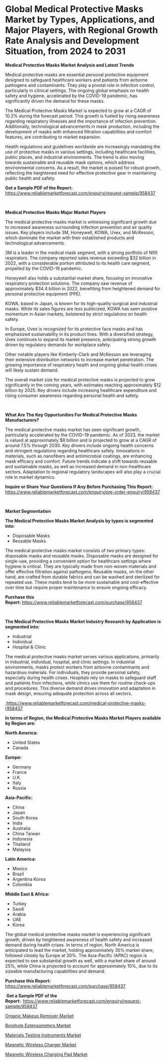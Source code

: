 <p><h1>Global Medical Protective Masks Market by Types, Applications, and Major Players, with Regional Growth Rate Analysis and Development Situation, from 2024 to 2031</h1></p><p><strong>Medical Protective Masks Market Analysis and Latest Trends</strong></p>
<p><p>Medical protective masks are essential personal protective equipment designed to safeguard healthcare workers and patients from airborne pathogens and contaminants. They play a pivotal role in infection control, particularly in clinical settings. The ongoing global emphasis on health safety and hygiene, accelerated by the COVID-19 pandemic, has significantly driven the demand for these masks.</p><p>The Medical Protective Masks Market is expected to grow at a CAGR of 10.2% during the forecast period. This growth is fueled by rising awareness regarding respiratory illnesses and the importance of infection prevention. Additionally, technological advancements in mask production, including the development of masks with enhanced filtration capabilities and comfort features, are contributing to market expansion.</p><p>Health regulations and guidelines worldwide are increasingly mandating the use of protective masks in various settings, including healthcare facilities, public places, and industrial environments. The trend is also moving towards sustainable and reusable mask options, which address environmental concerns. As a result, the market is poised for robust growth, reflecting the heightened need for effective protective gear in maintaining public health and safety.</p></p>
<p><strong>Get a Sample PDF of the Report:&nbsp;</strong> <a href="https://www.reliablemarketforecast.com/enquiry/request-sample/958437?utm_campaign=1134&utm_medium=2&utm_source=Github&utm_content=ia&utm_term=03122024&utm_id=medical-protective-masks">https://www.reliablemarketforecast.com/enquiry/request-sample/958437</a></p>
<p>&nbsp;</p>
<p><strong>Medical Protective Masks Major Market Players</strong></p>
<p><p>The medical protective masks market is witnessing significant growth due to increased awareness surrounding infection prevention and air quality issues. Key players include 3M, Honeywell, KOWA, Uvex, and McKesson, which dominate the market with their established products and technological advancements.</p><p>3M is a leader in the medical mask segment, with a strong portfolio of N95 respirators. The company reported sales revenue exceeding $32 billion in 2022, with a considerable portion attributed to its health care segment, propelled by the COVID-19 pandemic.</p><p>Honeywell also holds a substantial market share, focusing on innovative respiratory protection solutions. The company saw revenue of approximately $34.4 billion in 2022, benefiting from heightened demand for personal protective equipment (PPE).</p><p>KOWA, based in Japan, is known for its high-quality surgical and industrial masks. While its sales figures are less publicized, KOWA has seen positive momentum in Asian markets, bolstered by strict regulations on health safety.</p><p>In Europe, Uvex is recognized for its protective face masks and has emphasized sustainability in its product lines. With a diversified strategy, Uvex continues to expand its market presence, anticipating strong growth driven by regulatory demands for workplace safety.</p><p>Other notable players like Kimberly-Clark and McKesson are leveraging their extensive distribution networks to increase market penetration. The growing importance of respiratory health and ongoing global health crises will likely sustain demand.</p><p>The overall market size for medical protective masks is projected to grow significantly in the coming years, with estimates reaching approximately $12 billion by 2025. Key drivers include increasing healthcare expenditure and rising consumer awareness regarding personal health and safety.</p></p>
<p>&nbsp;</p>
<p><strong>What Are The Key Opportunities For Medical Protective Masks Manufacturers?</strong></p>
<p><p>The medical protective masks market has seen significant growth, particularly accelerated by the COVID-19 pandemic. As of 2023, the market is valued at approximately $8 billion and is projected to grow at a CAGR of around 7.5% through 2030. Key drivers include ongoing health concerns and stringent regulations regarding healthcare safety. Innovations in materials, such as nanofibers and antimicrobial coatings, are enhancing mask efficacy and comfort. Future trends indicate a shift towards reusable and sustainable masks, as well as increased demand in non-healthcare sectors. Adaptation to regional regulatory landscapes will also play a crucial role in market dynamics.</p></p>
<p><strong>Inquire or Share Your Questions If Any Before Purchasing This Report:</strong> <a href="https://www.reliablemarketforecast.com/enquiry/pre-order-enquiry/958437?utm_campaign=1134&utm_medium=2&utm_source=Github&utm_content=ia&utm_term=03122024&utm_id=medical-protective-masks">https://www.reliablemarketforecast.com/enquiry/pre-order-enquiry/958437</a></p>
<p>&nbsp;</p>
<p><strong>Market Segmentation</strong></p>
<p><strong>The Medical Protective Masks Market Analysis by types is segmented into:</strong></p>
<p><ul><li>Disposable Masks</li><li>Reusable Masks</li></ul></p>
<p><p>The medical protective masks market consists of two primary types: disposable masks and reusable masks. Disposable masks are designed for single-use, providing a convenient option for healthcare settings where hygiene is critical. They are typically made from non-woven materials and offer effective filtration against pathogens. Reusable masks, on the other hand, are crafted from durable fabrics and can be washed and sterilized for repeated use. These masks tend to be more sustainable and cost-effective over time but require proper maintenance to ensure ongoing efficacy.</p></p>
<p><strong>Purchase this Report:&nbsp;</strong><a href="https://www.reliablemarketforecast.com/purchase/958437?utm_campaign=1134&utm_medium=2&utm_source=Github&utm_content=ia&utm_term=03122024&utm_id=medical-protective-masks">https://www.reliablemarketforecast.com/purchase/958437</a></p>
<p>&nbsp;</p>
<p><strong>The Medical Protective Masks Market Industry Research by Application is segmented into:</strong></p>
<p><ul><li>Industrial</li><li>Individual</li><li>Hospital & Clinic</li></ul></p>
<p><p>The medical protective masks market serves various applications, primarily in industrial, individual, hospital, and clinic settings. In industrial environments, masks protect workers from airborne contaminants and hazardous materials. For individuals, they provide personal safety, especially during health crises. Hospitals rely on masks to safeguard staff and patients from infections, while clinics use them for routine check-ups and procedures. This diverse demand drives innovation and adaptation in mask design, ensuring adequate protection across all sectors.</p></p>
<p><a href="https://www.reliablemarketforecast.com/medical-protective-masks-r958437?utm_campaign=1134&utm_medium=2&utm_source=Github&utm_content=ia&utm_term=03122024&utm_id=medical-protective-masks">&nbsp;https://www.reliablemarketforecast.com/medical-protective-masks-r958437</a></p>
<p><strong>In terms of Region, the Medical Protective Masks Market Players available by Region are:</strong></p>
<p>
    <p> <strong> North America: </strong>
        <ul>
            <li>United States</li>
            <li>Canada</li>
        </ul>
        </p> 
    <p> <strong> Europe: </strong>
        <ul>
            <li>Germany</li>
            <li>France</li>
            <li>U.K.</li>
            <li>Italy</li>
            <li>Russia</li>
        </ul>
        </p> 
    <p> <strong> Asia-Pacific: </strong>
        <ul>
            <li>China</li>
            <li>Japan</li>
            <li>South Korea</li>
            <li>India</li>
            <li>Australia</li>
            <li>China Taiwan</li>
            <li>Indonesia</li>
            <li>Thailand</li>
            <li>Malaysia</li>
        </ul>
        </p> 
    <p> <strong> Latin America: </strong>
        <ul>
            <li>Mexico</li>
            <li>Brazil</li>
            <li>Argentina Korea</li>
            <li>Colombia</li>
        </ul>
        </p> 
    <p> <strong> Middle East & Africa: </strong>
        <ul>
            <li>Turkey</li>
            <li>Saudi</li>
            <li>Arabia</li>
            <li>UAE</li>
            <li>Korea</li>
        </ul>
    </p>
    </p>
<p><p>The global medical protective masks market is experiencing significant growth, driven by heightened awareness of health safety and increased demand during health crises. In terms of region, North America is anticipated to lead the market, holding approximately 35% market share, followed closely by Europe at 30%. The Asia-Pacific (APAC) region is expected to see substantial growth as well, with a market share of around 25%, while China is projected to account for approximately 10%, due to its sizeable manufacturing capabilities and demand.</p></p>
<p><strong>Purchase this Report: </strong><a href="https://www.reliablemarketforecast.com/purchase/958437?utm_campaign=1134&utm_medium=2&utm_source=Github&utm_content=ia&utm_term=03122024&utm_id=medical-protective-masks">https://www.reliablemarketforecast.com/purchase/958437</a></p>
<p>&nbsp;<strong>Get a Sample PDF of the Report:&nbsp;&nbsp;</strong><a href="https://www.reliablemarketforecast.com/enquiry/request-sample/958437?utm_campaign=1134&utm_medium=2&utm_source=Github&utm_content=ia&utm_term=03122024&utm_id=medical-protective-masks">https://www.reliablemarketforecast.com/enquiry/request-sample/958437</a></p>
<p><strong></strong></p>
<p><p><a href="https://www.linkedin.com/pulse/organic-makeup-remover-industry-sector-market-dynamics-future-6gffe?utm_campaign=1134&utm_medium=2&utm_source=Github&utm_content=ia&utm_term=03122024&utm_id=medical-protective-masks">Organic Makeup Remover Market</a></p><p><a href="https://issuu.com/reportprime-2/docs/borehole-extensometers-market-size-2030.pptx?utm_campaign=1134&utm_medium=2&utm_source=Github&utm_content=ia&utm_term=03122024&utm_id=medical-protective-masks">Borehole Extensometers Market</a></p><p><a href="https://issuu.com/reportprime-2/docs/materials-testing-instruments-market-size-2030.ppt?utm_campaign=1134&utm_medium=2&utm_source=Github&utm_content=ia&utm_term=03122024&utm_id=medical-protective-masks">Materials Testing Instruments Market</a></p><p><a href="https://www.linkedin.com/pulse/trends-global-magnetic-wireless-charger-market-forecast-qpumc?utm_campaign=1134&utm_medium=2&utm_source=Github&utm_content=ia&utm_term=03122024&utm_id=medical-protective-masks">Magnetic Wireless Charger Market</a></p><p><a href="https://www.linkedin.com/pulse/global-magnetic-wireless-charging-pad-market-opportunities-qtr4c?utm_campaign=1134&utm_medium=2&utm_source=Github&utm_content=ia&utm_term=03122024&utm_id=medical-protective-masks">Magnetic Wireless Charging Pad Market</a></p></p>